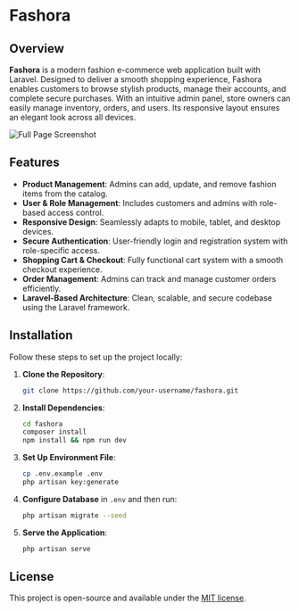 # Fashora

## Overview

**Fashora** is a modern fashion e-commerce web application built with Laravel. Designed to deliver a smooth shopping experience, Fashora enables customers to browse stylish products, manage their accounts, and complete secure purchases. With an intuitive admin panel, store owners can easily manage inventory, orders, and users. Its responsive layout ensures an elegant look across all devices.

![Full Page Screenshot](./public/images/fashor-full-page.png) <!-- Replace with the actual path to your application's screenshot -->

## Features

- **Product Management**: Admins can add, update, and remove fashion items from the catalog.
- **User & Role Management**: Includes customers and admins with role-based access control.
- **Responsive Design**: Seamlessly adapts to mobile, tablet, and desktop devices.
- **Secure Authentication**: User-friendly login and registration system with role-specific access.
- **Shopping Cart & Checkout**: Fully functional cart system with a smooth checkout experience.
- **Order Management**: Admins can track and manage customer orders efficiently.
- **Laravel-Based Architecture**: Clean, scalable, and secure codebase using the Laravel framework.

## Installation

Follow these steps to set up the project locally:

1. **Clone the Repository**:
    ```bash
    git clone https://github.com/your-username/fashora.git
    ```

2. **Install Dependencies**:
    ```bash
    cd fashora
    composer install
    npm install && npm run dev
    ```

3. **Set Up Environment File**:
    ```bash
    cp .env.example .env
    php artisan key:generate
    ```

4. **Configure Database** in `.env` and then run:
    ```bash
    php artisan migrate --seed
    ```

5. **Serve the Application**:
    ```bash
    php artisan serve
    ```

## License

This project is open-source and available under the [MIT license](LICENSE).
